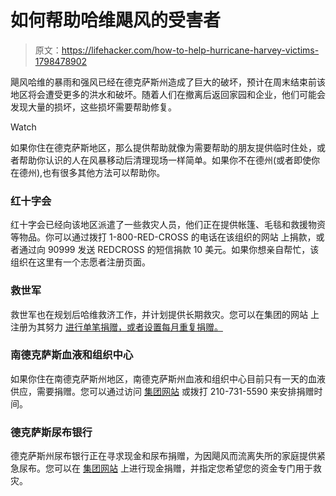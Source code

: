 # 如何帮助哈维飓风的受害者

> 原文：<https://lifehacker.com/how-to-help-hurricane-harvey-victims-1798478902>

飓风哈维的暴雨和强风已经在德克萨斯州造成了巨大的破坏，预计在周末结束前该地区将会遭受更多的洪水和破坏。随着人们在撤离后返回家园和企业，他们可能会发现大量的损坏，这些损坏需要帮助修复。

Watch

如果你住在德克萨斯地区，那么提供帮助就像为需要帮助的朋友提供临时住处，或者帮助你认识的人在风暴移动后清理现场一样简单。如果你不在德州(或者即使你在德州),也有很多其他方法可以帮助你。

### 红十字会

红十字会已经向该地区派遣了一些救灾人员，他们正在提供帐篷、毛毯和救援物资等物品。你可以通过拨打 1-800-RED-CROSS 的电话在该组织的网站 上捐款，或者通过向 90999 发送 REDCROSS 的短信捐款 10 美元。如果你想亲自帮忙，该组织在这里有一个志愿者注册页面。

### 救世军

救世军也在规划后哈维救济工作，并计划提供长期救灾。您可以在集团的网站 上注册为其努力 [进行单笔捐赠，或者设置每月重复捐赠。](https://give.salvationarmyusa.org/site/Donation2;jsessionid=00000000.app340a?df_id=27651&mfc_pref=T&27651.donation=form1&NONCE_TOKEN=E0CC30840F37AA85BE04F1F68DC582D2) 

### 南德克萨斯血液和组织中心

如果你住在南德克萨斯州地区，南德克萨斯州血液和组织中心目前只有一天的血液供应，需要捐赠。您可以通过访问 [集团网站](https://southtexasblood.org/) 或拨打 210-731-5590 来安排捐赠时间。

### 德克萨斯尿布银行

德克萨斯州尿布银行正在寻求现金和尿布捐赠，为因飓风而流离失所的家庭提供紧急尿布。您可以在 [集团网站](http://www.texasdiaperbank.org/) 上进行现金捐赠，并指定您希望您的资金专门用于救灾。
